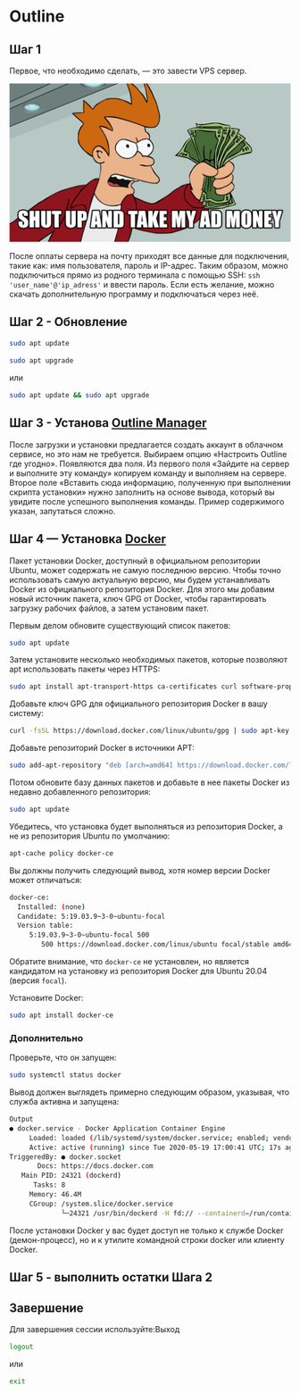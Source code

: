 # Outline

## Шаг 1

Первое, что необходимо сделать, — это завести VPS сервер.

![SHUT-UP-AND-TAKE-MY-MONEY](https://github.com/lllllll221/vpn/blob/master/misc/SHUT-UP-AND-TAKE-MY-MONEY.png)

После оплаты сервера на почту приходят все данные для подключения, такие как: имя пользователя, пароль и IP-адрес. Таким образом, можно подключиться прямо из родного терминала с помощью SSH: `ssh 'user_name'@'ip_adress'` и ввести пароль. Если есть желание, можно скачать дополнительную программу и подключаться через неё.

## Шаг 2 - Обновление

```bash
sudo apt update
```

```bash
sudo apt upgrade
```

или

```bash
sudo apt update && sudo apt upgrade
```

## Шаг 3 - Установа [Outline Manager](https://getoutline.org/ru/get-started/#step-1)

После загрузки и установки предлагается создать аккаунт в облачном сервисе, но это нам не требуется. Выбираем опцию «Настроить Outline где угодно». Появляются два поля. Из первого поля «Зайдите на сервер и выполните эту команду» копируем команду и выполняем на сервере. Второе поле «Вставить сюда информацию, полученную при выполнении скрипта установки» нужно заполнить на основе вывода, который вы увидите после успешного выполнения команды. Пример содержимого указан, запутаться сложно.

## Шаг 4 — Установка [Docker](https://www.digitalocean.com/community/tutorials/how-to-install-and-use-docker-on-ubuntu-20-04-ru)

Пакет установки Docker, доступный в официальном репозитории Ubuntu, может содержать не самую последнюю версию. Чтобы точно использовать самую актуальную версию, мы будем устанавливать Docker из официального репозитория Docker. Для этого мы добавим новый источник пакета, ключ GPG от Docker, чтобы гарантировать загрузку рабочих файлов, а затем установим пакет.

Первым делом обновите существующий список пакетов:

```bash
sudo apt update
```

Затем установите несколько необходимых пакетов, которые позволяют apt использовать пакеты через HTTPS:

```bash
sudo apt install apt-transport-https ca-certificates curl software-properties-common
```

Добавьте ключ GPG для официального репозитория Docker в вашу систему:

```bash
curl -fsSL https://download.docker.com/linux/ubuntu/gpg | sudo apt-key add -
```

Добавьте репозиторий Docker в источники APT:

```bash
sudo add-apt-repository "deb [arch=amd64] https://download.docker.com/linux/ubuntu focal stable"
```

Потом обновите базу данных пакетов и добавьте в нее пакеты Docker из недавно добавленного репозитория:

```bash
sudo apt update
```

Убедитесь, что установка будет выполняться из репозитория Docker, а не из репозитория Ubuntu по умолчанию:

```bash
apt-cache policy docker-ce
```

Вы должны получить следующий вывод, хотя номер версии Docker может отличаться:

```bash
docker-ce:
  Installed: (none)
  Candidate: 5:19.03.9~3-0~ubuntu-focal
  Version table:
     5:19.03.9~3-0~ubuntu-focal 500
        500 https://download.docker.com/linux/ubuntu focal/stable amd64 Packages
```

Обратите внимание, что `docker-ce` не установлен, но является кандидатом на установку из репозитория Docker для Ubuntu 20.04 (версия `focal`).

Установите Docker:

```bash
sudo apt install docker-ce
```

### Дополнительно

Проверьте, что он запущен:

```bash
sudo systemctl status docker
```

Вывод должен выглядеть примерно следующим образом, указывая, что служба активна и запущена:

```bash
Output
● docker.service - Docker Application Container Engine
     Loaded: loaded (/lib/systemd/system/docker.service; enabled; vendor preset: enabled)
     Active: active (running) since Tue 2020-05-19 17:00:41 UTC; 17s ago
TriggeredBy: ● docker.socket
       Docs: https://docs.docker.com
   Main PID: 24321 (dockerd)
      Tasks: 8
     Memory: 46.4M
     CGroup: /system.slice/docker.service
             └─24321 /usr/bin/dockerd -H fd:// --containerd=/run/containerd/containerd.sock
```

После установки Docker у вас будет доступ не только к службе Docker (демон-процесс), но и к утилите командной строки docker или клиенту Docker.

## Шаг 5 - выполнить остатки Шага 2

## Завершение

Для завершения сессии используйте:Выход

```bash
logout
```

или

```bash
exit
```